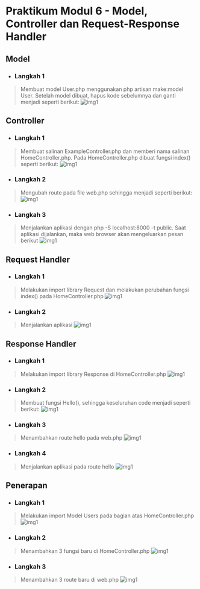 # Praktikum Modul 6 - Model, Controller dan Request-Response Handler

## Model
* ### Langkah 1
> Membuat model User.php menggunakan php artisan make:model User. Setelah model dibuat, hapus kode sebelumnya dan ganti menjadi seperti berikut:
![img1](../screenshot/6-2.png)

## Controller
* ### Langkah 1
> Membuat salinan ExampleController.php dan memberi nama salinan HomeController.php. Pada HomeController.php dibuat fungsi index() seperti berikut:
![img1](../screenshot/6-1b.png)
* ### Langkah 2
> Mengubah route pada file web.php sehingga menjadi seperti berikut:
![img1](../screenshot/6-2b.png)
* ### Langkah 3
> Menjalankan aplikasi dengan php -S localhost:8000 -t public. Saat aplikasi dijalankan, maka web browser akan mengeluarkan pesan berikut
![img1](../screenshot/6-3b.png)

## Request Handler
* ### Langkah 1
> Melakukan import library Request dan melakukan perubahan fungsi index() pada HomeController.php
![img1](../screenshot/6-1c2.png)
* ### Langkah 2
> Menjalankan aplikasi
![img1](../screenshot/6-2c.png)

## Response Handler
* ### Langkah 1
> Melakukan import library Response di HomeController.php
![img1](../screenshot/6-1d.png)
* ### Langkah 2
> Membuat fungsi Hello(), sehingga keseluruhan code menjadi seperti berikut:
![img1](../screenshot/6-2d.png)
* ### Langkah 3
> Menambahkan route hello pada web.php
![img1](../screenshot/6-3d.png)
* ### Langkah 4
> Menjalankan aplikasi pada route hello
![img1](../screenshot/6-4d.png)

## Penerapan
* ### Langkah 1
> Melakukan import Model Users pada bagian atas HomeController.php
![img1](../screenshot/6-1e.png)
* ### Langkah 2
> Menambahkan 3 fungsi baru di HomeController.php
![img1](../screenshot/6-2e.png)
* ### Langkah 3
> Menambahkan 3 route baru di web.php
![img1](../screenshot/6-3e.png)

